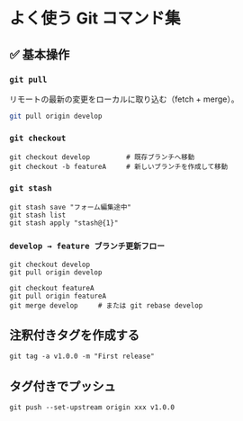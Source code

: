 # よく使う Git コマンド集

## ✅ 基本操作

### `git pull`

リモートの最新の変更をローカルに取り込む（fetch + merge）。

```bash
git pull origin develop
```

### `git checkout`

```
git checkout develop         # 既存ブランチへ移動
git checkout -b featureA     # 新しいブランチを作成して移動
```

### `git stash`

```
git stash save "フォーム編集途中"
git stash list
git stash apply "stash@{1}"
```

### `develop → feature ブランチ更新フロー`

```
git checkout develop
git pull origin develop

git checkout featureA
git pull origin featureA
git merge develop     # または git rebase develop
```

## 注釈付きタグを作成する

```
git tag -a v1.0.0 -m "First release"
```

## タグ付きでプッシュ

```
git push --set-upstream origin xxx v1.0.0
```

